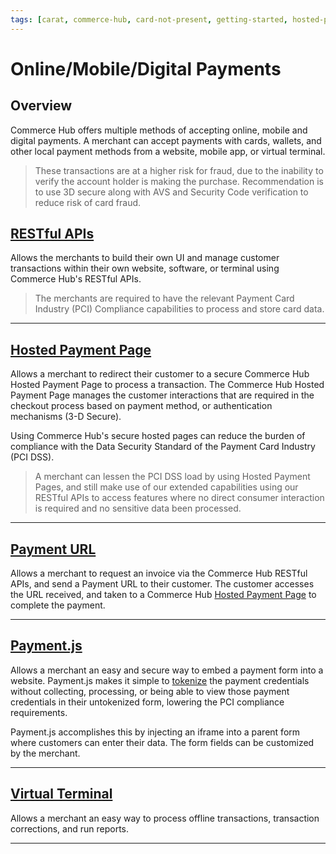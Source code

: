 ```yaml
---
tags: [carat, commerce-hub, card-not-present, getting-started, hosted-payment-page]
---
```


# Online/Mobile/Digital Payments

## Overview

Commerce Hub offers multiple methods of accepting online, mobile and digital payments. A merchant can accept payments with cards, wallets, and other local payment methods from a website, mobile app, or virtual terminal.

<!-- theme: warning -->
> These transactions are at a higher risk for fraud, due to the inability to verify the account holder is making the purchase. Recommendation is to use 3D secure along with AVS and Security Code verification to reduce risk of card fraud.

## [RESTful APIs](?path=docs/Resources/API-Documents/Use-Our-APIs.md)

Allows the merchants to build their own UI and manage customer transactions within their own website, software, or terminal using Commerce Hub's RESTful APIs.

<!-- theme: warning -->
> The merchants are required to have the relevant Payment Card Industry (PCI) Compliance capabilities to process and store card data.

---

## [Hosted Payment Page](?path=docs/Online-Mobile-Digital/Hosted-Payment-Page/Hosted-Payment-Page.md)

Allows a merchant to redirect their customer to a secure Commerce Hub Hosted Payment Page to process a transaction. The Commerce Hub Hosted Payment Page manages the customer interactions that are required in the checkout process based on payment method, or authentication mechanisms (3-D Secure).

Using Commerce Hub's secure hosted pages can reduce the burden of compliance with the Data Security Standard of the Payment Card Industry (PCI DSS).

<!-- theme: info -->
>A merchant can lessen the PCI DSS load by using Hosted Payment Pages, and still make use of our extended capabilities using our RESTful APIs to access features where no direct consumer interaction is required and no sensitive data been processed.

---

## [Payment URL](?path=docs/Online-Mobile-Digital/Payment-URL/Payment-URL.md)

Allows a merchant to request an invoice via the Commerce Hub RESTful APIs, and send a Payment URL to their customer. The customer accesses the URL received, and taken to a Commerce Hub [Hosted Payment Page](#hostedpaymentpage) to complete the payment.

---

## [Payment.js](?path=docs/Online-Mobile-Digital/Payment-JS/Payment-JS.md)

Allows a merchant an easy and secure way to embed a payment form into a website. Payment.js makes it simple to [tokenize](../../Transactions/Payment-Token.md) the payment credentials without collecting, processing, or being able to view those payment credentials in their untokenized form, lowering the PCI compliance requirements.

Payment.js accomplishes this by injecting an iframe into a parent form where customers can enter their data. The form fields can be customized by the merchant.

---

## [Virtual Terminal](?path=docs/Online-Mobile-Digital/Virtual-Terminal/Virtual-Terminal.md)

Allows a merchant an easy way to process offline transactions, transaction corrections, and run reports.

---